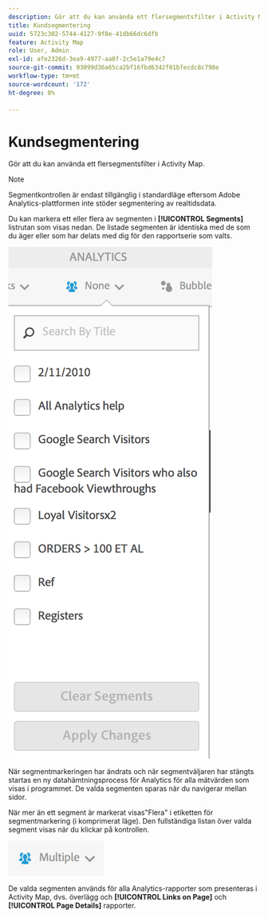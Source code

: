 ```yaml
---
description: Gör att du kan använda ett flersegmentsfilter i Activity Map.
title: Kundsegmentering
uuid: 5723c302-5744-4127-9f8e-41db66dc6dfb
feature: Activity Map
role: User, Admin
exl-id: afe2326d-3ea9-4977-aa8f-2c5e1a79e4c7
source-git-commit: 93099d36a65ca2bf16fbd6342f01bfecdc8c798e
workflow-type: tm+mt
source-wordcount: '172'
ht-degree: 0%

---
```


# Kundsegmentering

Gör att du kan använda ett flersegmentsfilter i Activity Map.

>[!NOTE]
>
>Segmentkontrollen är endast tillgänglig i standardläge eftersom Adobe Analytics-plattformen inte stöder segmentering av realtidsdata.

Du kan markera ett eller flera av segmenten i **[!UICONTROL Segments]** listrutan som visas nedan. De listade segmenten är identiska med de som du äger eller som har delats med dig för den rapportserie som valts.

![](assets/segments.png)

När segmentmarkeringen har ändrats och när segmentväljaren har stängts startas en ny datahämtningsprocess för Analytics för alla mätvärden som visas i programmet. De valda segmenten sparas när du navigerar mellan sidor.

När mer än ett segment är markerat visas&quot;Flera&quot; i etiketten för segmentmarkering (i komprimerat läge). Den fullständiga listan över valda segment visas när du klickar på kontrollen.

![](assets/two_segments.png)

De valda segmenten används för alla Analytics-rapporter som presenteras i Activity Map, dvs. överlägg och **[!UICONTROL Links on Page]** och **[!UICONTROL Page Details]** rapporter.
